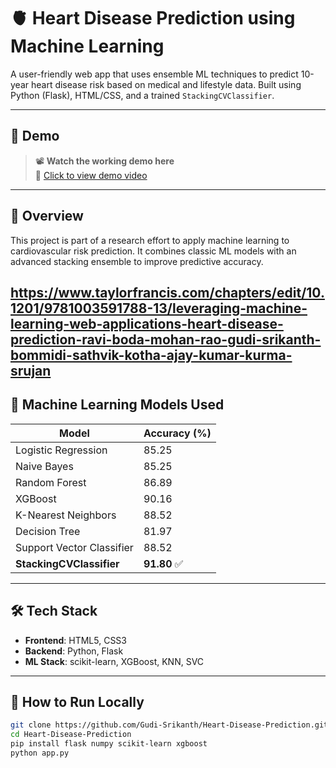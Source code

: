 # 🫀 Heart Disease Prediction using Machine Learning

A user-friendly web app that uses ensemble ML techniques to predict 10-year heart disease risk based on medical and lifestyle data. Built using Python (Flask), HTML/CSS, and a trained `StackingCVClassifier`.

---

## 🎥 Demo

> 📽️ **Watch the working demo here**  
> 🔗 [Click to view demo video](/static/Heart-Disease-Prediction_Demo.mp4)

---

## 🚀 Overview

This project is part of a research effort to apply machine learning to cardiovascular risk prediction. It combines classic ML models with an advanced stacking ensemble to improve predictive accuracy.

https://www.taylorfrancis.com/chapters/edit/10.1201/9781003591788-13/leveraging-machine-learning-web-applications-heart-disease-prediction-ravi-boda-mohan-rao-gudi-srikanth-bommidi-sathvik-kotha-ajay-kumar-kurma-srujan
---

## 🧠 Machine Learning Models Used

| Model                  | Accuracy (%) |
|------------------------|--------------|
| Logistic Regression    | 85.25        |
| Naive Bayes            | 85.25        |
| Random Forest          | 86.89        |
| XGBoost                | 90.16        |
| K-Nearest Neighbors    | 88.52        |
| Decision Tree          | 81.97        |
| Support Vector Classifier | 88.52     |
| **StackingCVClassifier** | **91.80** ✅ |

---

## 🛠️ Tech Stack

- **Frontend**: HTML5, CSS3
- **Backend**: Python, Flask
- **ML Stack**: scikit-learn, XGBoost, KNN, SVC

---

## 🧪 How to Run Locally

```bash
git clone https://github.com/Gudi-Srikanth/Heart-Disease-Prediction.git
cd Heart-Disease-Prediction
pip install flask numpy scikit-learn xgboost
python app.py
